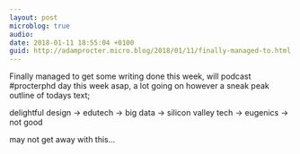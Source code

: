 ```yaml
---
layout: post
microblog: true
audio: 
date: 2018-01-11 18:55:04 +0100
guid: http://adamprocter.micro.blog/2018/01/11/finally-managed-to.html
---
```

Finally managed to get some writing done this week, will podcast #procterphd day this week asap, a lot going on however a sneak peak outline of todays text;

delightful design -> edutech  -> big data  -> silicon valley tech -> eugenics -> not good

may not get away with this…
